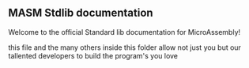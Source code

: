## MASM Stdlib documentation

Welcome to the official Standard lib documentation for MicroAssembly!

this file and the many others inside this folder allow not just you but our tallented developers to build the program's you love 